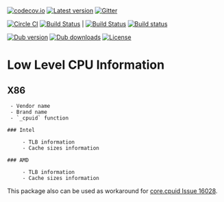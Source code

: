 [![codecov.io](https://codecov.io/github/libmir/cpuid/coverage.svg?branch=master)](https://codecov.io/github/libmir/cpuid?branch=master)
[![Latest version](https://img.shields.io/github/tag/libmir/cpuid.svg?maxAge=3600)](http://code.dlang.org/packages/cpuid)
[![Gitter](https://img.shields.io/gitter/room/libmir/public.svg)](https://gitter.im/libmir/public)

[![Circle CI](https://circleci.com/gh/libmir/cpuid.svg?style=svg)](https://circleci.com/gh/libmir/cpuid)
[![Build Status](https://travis-ci.org/libmir/cpuid.svg?branch=master)](https://travis-ci.org/libmir/cpuid) | [![Build Status](https://travis-ci.org/libmir/cpuid.svg?branch=master)](https://travis-ci.org/libmir/cpuid)
[![Build status](https://ci.appveyor.com/api/projects/status/f2n4dih5s4c32q7u/branch/master?svg=true)](https://ci.appveyor.com/project/9il/cpuid/branch/master)

[![Dub version](https://img.shields.io/dub/v/cpuid.svg)](http://code.dlang.org/packages/cpuid)
[![Dub downloads](https://img.shields.io/dub/dt/cpuid.svg)](http://code.dlang.org/packages/cpuid)
[![License](https://img.shields.io/dub/l/cpuid.svg)](http://code.dlang.org/packages/cpuid)

# Low Level CPU Information

X86
---
	
	 - Vendor name
	 - Brand name
	 - `_cpuid` function

	### Intel

		 - TLB information
		 - Cache sizes information

	### AMD

		 - TLB information
		 - Cache sizes information

This package also can be used as workaround for [core.cpuid Issue 16028](https://issues.dlang.org/show_bug.cgi?id=16028).

